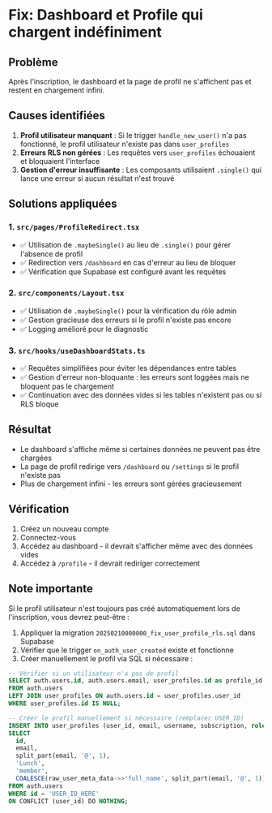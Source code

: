 # Fix: Dashboard et Profile qui chargent indéfiniment

## Problème
Après l'inscription, le dashboard et la page de profil ne s'affichent pas et restent en chargement infini.

## Causes identifiées
1. **Profil utilisateur manquant** : Si le trigger `handle_new_user()` n'a pas fonctionné, le profil utilisateur n'existe pas dans `user_profiles`
2. **Erreurs RLS non gérées** : Les requêtes vers `user_profiles` échouaient et bloquaient l'interface
3. **Gestion d'erreur insuffisante** : Les composants utilisaient `.single()` qui lance une erreur si aucun résultat n'est trouvé

## Solutions appliquées

### 1. `src/pages/ProfileRedirect.tsx`
- ✅ Utilisation de `.maybeSingle()` au lieu de `.single()` pour gérer l'absence de profil
- ✅ Redirection vers `/dashboard` en cas d'erreur au lieu de bloquer
- ✅ Vérification que Supabase est configuré avant les requêtes

### 2. `src/components/Layout.tsx`
- ✅ Utilisation de `.maybeSingle()` pour la vérification du rôle admin
- ✅ Gestion gracieuse des erreurs si le profil n'existe pas encore
- ✅ Logging amélioré pour le diagnostic

### 3. `src/hooks/useDashboardStats.ts`
- ✅ Requêtes simplifiées pour éviter les dépendances entre tables
- ✅ Gestion d'erreur non-bloquante : les erreurs sont loggées mais ne bloquent pas le chargement
- ✅ Continuation avec des données vides si les tables n'existent pas ou si RLS bloque

## Résultat
- Le dashboard s'affiche même si certaines données ne peuvent pas être chargées
- La page de profil redirige vers `/dashboard` ou `/settings` si le profil n'existe pas
- Plus de chargement infini - les erreurs sont gérées gracieusement

## Vérification
1. Créez un nouveau compte
2. Connectez-vous
3. Accédez au dashboard - il devrait s'afficher même avec des données vides
4. Accédez à `/profile` - il devrait rediriger correctement

## Note importante
Si le profil utilisateur n'est toujours pas créé automatiquement lors de l'inscription, vous devrez peut-être :
1. Appliquer la migration `20250210000000_fix_user_profile_rls.sql` dans Supabase
2. Vérifier que le trigger `on_auth_user_created` existe et fonctionne
3. Créer manuellement le profil via SQL si nécessaire :

```sql
-- Vérifier si un utilisateur n'a pas de profil
SELECT auth.users.id, auth.users.email, user_profiles.id as profile_id
FROM auth.users
LEFT JOIN user_profiles ON auth.users.id = user_profiles.user_id
WHERE user_profiles.id IS NULL;

-- Créer le profil manuellement si nécessaire (remplacer USER_ID)
INSERT INTO user_profiles (user_id, email, username, subscription, role, full_name)
SELECT 
  id,
  email,
  split_part(email, '@', 1),
  'Lunch',
  'member',
  COALESCE(raw_user_meta_data->>'full_name', split_part(email, '@', 1))
FROM auth.users
WHERE id = 'USER_ID_HERE'
ON CONFLICT (user_id) DO NOTHING;
```

